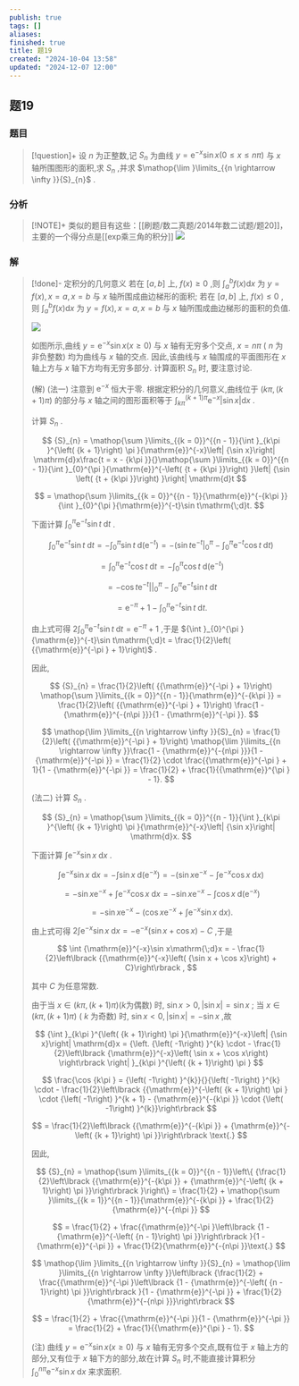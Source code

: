 ```yaml
---
publish: true
tags: []
aliases: 
finished: true
title: 题19
created: "2024-10-04 13:58"
updated: "2024-12-07 12:00"
---
```

## 题19
### 题目
> [!question]+
> 设 $n$ 为正整数,记 ${S}_{n}$ 为曲线 $y = {\mathrm{e}}^{-x}\sin x\left( {0 \leq x \leq {n\pi }}\right)$ 与 $x$ 轴所围图形的面积,求 ${S}_{n}$ ,并求 $\mathop{\lim }\limits_{{n \rightarrow \infty }}{S}_{n}$ .
### 分析
> [!NOTE]+
> 类似的题目有这些：[[刷题/数二真题/2014年数二试题/题20]]，主要的一个得分点是[[exp乘三角的积分]]
> ![](https://img.hwenyi.live/202412071959199.webp)
### 解
> [!done]-
> 定积分的几何意义 若在 $\left\lbrack {a, b}\right\rbrack$ 上, $f\left( x\right) \geq 0$ ,则 ${\int }_{a}^{b}f\left( x\right) \mathrm{d}x$ 为 $y = f\left( x\right), x = a, x = b$ 与 $x$ 轴所围成曲边梯形的面积; 若在 $\left\lbrack {a, b}\right\rbrack$ 上, $f\left( x\right) \leq 0$ ,则 ${\int }_{a}^{b}f\left( x\right) \mathrm{d}x$ 为 $y = f\left( x\right), x = a, x = b$ 与 $x$ 轴所围成曲边梯形的面积的负值.
> 
> ![](https://img.hwenyi.live/202409302017982.webp)
> 
> 如图所示,曲线 $y = {\mathrm{e}}^{-x}\sin x\left( {x \geq 0}\right)$ 与 $x$ 轴有无穷多个交点, $x = {n\pi }$ ( $n$ 为非负整数) 均为曲线与 $x$ 轴的交点. 因此,该曲线与 $x$ 轴围成的平面图形在 $x$ 轴上方与 $x$ 轴下方均有无穷多部分. 计算面积 ${S}_{n}$ 时, 要注意讨论.
> 
> (解) (法一) 注意到 ${\mathrm{e}}^{-x}$ 恒大于零. 根据定积分的几何意义,曲线位于 $\left( {{k\pi },\left( {k + 1}\right) \pi }\right)$ 的部分与 $x$ 轴之间的图形面积等于 ${\int }_{k\pi }^{\left( {k + 1}\right) \pi }{\mathrm{e}}^{-x}\left| {\sin x}\right| \mathrm{d}x$ .
> 
> 计算 ${S}_{n}$ .
> 
> $$
> {S}_{n} = \mathop{\sum }\limits_{{k = 0}}^{{n - 1}}{\int }_{k\pi }^{\left( {k + 1}\right) \pi }{\mathrm{e}}^{-x}\left| {\sin x}\right| \mathrm{d}x\frac{t = x - {k\pi }}{}\mathop{\sum }\limits_{{k = 0}}^{{n - 1}}{\int }_{0}^{\pi }{\mathrm{e}}^{-\left( {t + {k\pi }}\right) }\left| {\sin \left( {t + {k\pi }}\right) }\right| \mathrm{d}t
> $$
> 
> $$
> = \mathop{\sum }\limits_{{k = 0}}^{{n - 1}}{\mathrm{e}}^{-{k\pi }}{\int }_{0}^{\pi }{\mathrm{e}}^{-t}\sin t\mathrm{\;d}t.
> $$
> 
> 下面计算 ${\int }_{0}^{\pi }{\mathrm{e}}^{-t}\sin t\mathrm{\;d}t$ .
> 
> $$
> {\int }_{0}^{\pi }{\mathrm{e}}^{-t}\sin t\mathrm{\;d}t = - {\int }_{0}^{\pi }\sin t\mathrm{\;d}\left( {\mathrm{e}}^{-t}\right) = - \left( {{\left. \sin t{\mathrm{e}}^{-t}\right| }_{0}^{\pi } - {\int }_{0}^{\pi }{\mathrm{e}}^{-t}\cos t\mathrm{\;d}t}\right)
> $$
> 
> $$
> = {\int }_{0}^{\pi }{\mathrm{e}}^{-t}\cos t\mathrm{\;d}t = - {\int }_{0}^{\pi }\cos t\mathrm{\;d}\left( {\mathrm{e}}^{-t}\right)
> $$
> 
> $$
> = - \cos t{\mathrm{e}}^{-t}{\left| \right| }_{0}^{\pi } - {\int }_{0}^{\pi }{\mathrm{e}}^{-t}\sin t\mathrm{\;d}t
> $$
> 
> $$
> = {\mathrm{e}}^{-\pi } + 1 - {\int }_{0}^{\pi }{\mathrm{e}}^{-t}\sin t\mathrm{\;d}t.
> $$
> 
> 由上式可得 $2{\int }_{0}^{\pi }{\mathrm{e}}^{-t}\sin t\mathrm{\;d}t = {\mathrm{e}}^{-\pi } + 1$ ,于是 ${\int }_{0}^{\pi }{\mathrm{e}}^{-t}\sin t\mathrm{\;d}t = \frac{1}{2}\left( {{\mathrm{e}}^{-\pi } + 1}\right)$ .
> 
> 因此,
> 
> $$
> {S}_{n} = \frac{1}{2}\left( {{\mathrm{e}}^{-\pi } + 1}\right) \mathop{\sum }\limits_{{k = 0}}^{{n - 1}}{\mathrm{e}}^{-{k\pi }} = \frac{1}{2}\left( {{\mathrm{e}}^{-\pi } + 1}\right) \frac{1 - {\mathrm{e}}^{-{n\pi }}}{1 - {\mathrm{e}}^{-\pi }}.
> $$
> 
> $$
> \mathop{\lim }\limits_{{n \rightarrow \infty }}{S}_{n} = \frac{1}{2}\left( {{\mathrm{e}}^{-\pi } + 1}\right) \mathop{\lim }\limits_{{n \rightarrow \infty }}\frac{1 - {\mathrm{e}}^{-{n\pi }}}{1 - {\mathrm{e}}^{-\pi }} = \frac{1}{2} \cdot \frac{{\mathrm{e}}^{-\pi } + 1}{1 - {\mathrm{e}}^{-\pi }} = \frac{1}{2} + \frac{1}{{\mathrm{e}}^{\pi } - 1}.
> $$
> 
> (法二) 计算 ${S}_{n}$ .
> 
> $$
> {S}_{n} = \mathop{\sum }\limits_{{k = 0}}^{{n - 1}}{\int }_{k\pi }^{\left( {k + 1}\right) \pi }{\mathrm{e}}^{-x}\left| {\sin x}\right| \mathrm{d}x.
> $$
> 
> 下面计算 $\int {\mathrm{e}}^{-x}\sin x\mathrm{\;d}x$ .
> 
> $$
> \int {\mathrm{e}}^{-x}\sin x\mathrm{\;d}x = - \int \sin x\mathrm{\;d}\left( {\mathrm{e}}^{-x}\right) = - \left( {\sin x{\mathrm{e}}^{-x}-\int {\mathrm{e}}^{-x}\cos x\mathrm{\;d}x}\right)
> $$
> 
> $$
> = - \sin x{\mathrm{e}}^{-x} + \int {\mathrm{e}}^{-x}\cos x\mathrm{\;d}x = - \sin x{\mathrm{e}}^{-x} - \int \cos x\mathrm{\;d}\left( {\mathrm{e}}^{-x}\right)
> $$
> 
> $$
> = - \sin x{\mathrm{e}}^{-x} - \left( {\cos x{\mathrm{e}}^{-x}+\int {\mathrm{e}}^{-x}\sin x\mathrm{\;d}x}\right) .
> $$
> 
> 由上式可得 $2\int {\mathrm{e}}^{-x}\sin x\mathrm{\;d}x = - {\mathrm{e}}^{-x}\left( {\sin x + \cos x}\right) - C$ ,于是
> 
> $$
> \int {\mathrm{e}}^{-x}\sin x\mathrm{\;d}x = - \frac{1}{2}\left\lbrack {{\mathrm{e}}^{-x}\left( {\sin x + \cos x}\right) + C}\right\rbrack ,
> $$
> 
> 其中 $C$ 为任意常数.
> 
> 由于当 $x \in \left( {{k\pi },\left( {k + 1}\right) \pi }\right) \left( {k\text{为偶数}}\right)$ 时, $\sin x > 0,\left| {\sin x}\right| = \sin x$ ; 当 $x \in \left( {{k\pi },\left( {k + 1}\right) \pi }\right)$ ( $k$ 为奇数) 时, $\sin x < 0,\left| {\sin x}\right| = - \sin x$ ,故
> 
> $$
> {\int }_{k\pi }^{\left( {k + 1}\right) \pi }{\mathrm{e}}^{-x}\left| {\sin x}\right| \mathrm{d}x = {\left. {\left( -1\right) }^{k} \cdot - \frac{1}{2}\left\lbrack {\mathrm{e}}^{-x}\left( \sin x + \cos x\right) \right\rbrack \right| }_{k\pi }^{\left( {k + 1}\right) \pi }
> $$
> 
> $$
> \frac{\cos {k\pi } = {\left( -1\right) }^{k}}{}{\left( -1\right) }^{k} \cdot - \frac{1}{2}\left\lbrack {{\mathrm{e}}^{-\left( {k + 1}\right) \pi } \cdot {\left( -1\right) }^{k + 1} - {\mathrm{e}}^{-{k\pi }} \cdot {\left( -1\right) }^{k}}\right\rbrack
> $$
> 
> $$
> = \frac{1}{2}\left\lbrack {{\mathrm{e}}^{-{k\pi }} + {\mathrm{e}}^{-\left( {k + 1}\right) \pi }}\right\rbrack \text{.}
> $$
> 
> 因此,
> 
> $$
> {S}_{n} = \mathop{\sum }\limits_{{k = 0}}^{{n - 1}}\left\{ {\frac{1}{2}\left\lbrack {{\mathrm{e}}^{-{k\pi }} + {\mathrm{e}}^{-\left( {k + 1}\right) \pi }}\right\rbrack }\right\} = \frac{1}{2} + \mathop{\sum }\limits_{{k = 1}}^{{n - 1}}{\mathrm{e}}^{-{k\pi }} + \frac{1}{2}{\mathrm{e}}^{-{n\pi }}
> $$
> 
> $$
> = \frac{1}{2} + \frac{{\mathrm{e}}^{-\pi }\left\lbrack {1 - {\mathrm{e}}^{-\left( {n - 1}\right) \pi }}\right\rbrack }{1 - {\mathrm{e}}^{-\pi }} + \frac{1}{2}{\mathrm{e}}^{-{n\pi }}\text{.}
> $$
> 
> $$
> \mathop{\lim }\limits_{{n \rightarrow \infty }}{S}_{n} = \mathop{\lim }\limits_{{n \rightarrow \infty }}\left\lbrack {\frac{1}{2} + \frac{{\mathrm{e}}^{-\pi }\left\lbrack {1 - {\mathrm{e}}^{-\left( {n - 1}\right) \pi }}\right\rbrack }{1 - {\mathrm{e}}^{-\pi }} + \frac{1}{2}{\mathrm{e}}^{-{n\pi }}}\right\rbrack
> $$
> 
> $$
> = \frac{1}{2} + \frac{{\mathrm{e}}^{-\pi }}{1 - {\mathrm{e}}^{-\pi }} = \frac{1}{2} + \frac{1}{{\mathrm{e}}^{\pi } - 1}.
> $$
> 
> (注) 曲线 $y = {\mathrm{e}}^{-x}\sin x\left( {x \geq 0}\right)$ 与 $x$ 轴有无穷多个交点,既有位于 $x$ 轴上方的部分,又有位于 $x$ 轴下方的部分,故在计算 ${S}_{n}$ 时,不能直接计算积分 ${\int }_{0}^{n\pi }{\mathrm{e}}^{-x}\sin x\mathrm{\;d}x$ 来求面积.